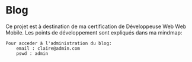 # Blog
Ce projet est à destination de ma certification de Développeuse Web Web Mobile.
Les points de développement sont expliqués dans ma mindmap:

    Pour acceder à l'administration du blog:
        email : claire@admin.com
        pswd : admin




